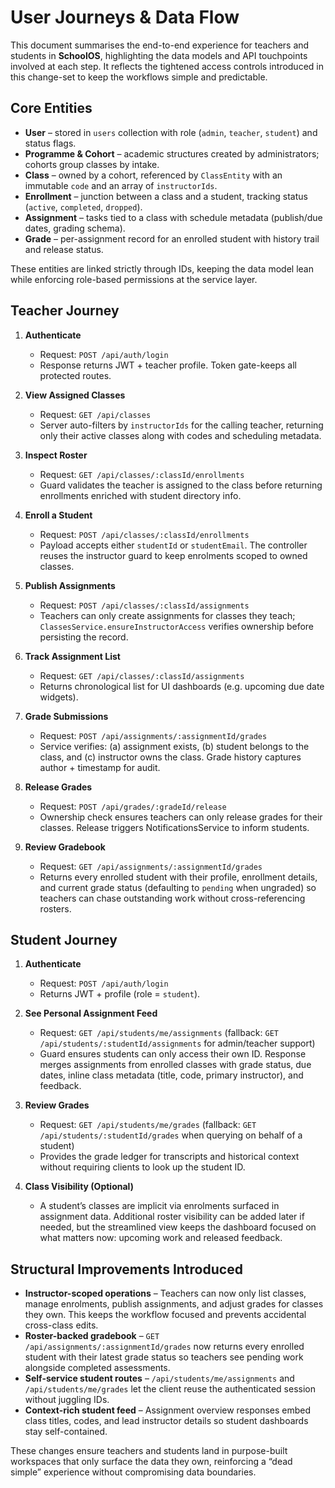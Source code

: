 # User Journeys & Data Flow

This document summarises the end-to-end experience for teachers and students in **SchoolOS**, highlighting the data models and API touchpoints involved at each step. It reflects the tightened access controls introduced in this change-set to keep the workflows simple and predictable.

## Core Entities

- **User** – stored in `users` collection with role (`admin`, `teacher`, `student`) and status flags.
- **Programme & Cohort** – academic structures created by administrators; cohorts group classes by intake.
- **Class** – owned by a cohort, referenced by `ClassEntity` with an immutable `code` and an array of `instructorIds`.
- **Enrollment** – junction between a class and a student, tracking status (`active`, `completed`, `dropped`).
- **Assignment** – tasks tied to a class with schedule metadata (publish/due dates, grading schema).
- **Grade** – per-assignment record for an enrolled student with history trail and release status.

These entities are linked strictly through IDs, keeping the data model lean while enforcing role-based permissions at the service layer.

## Teacher Journey

1. **Authenticate**
   - Request: `POST /api/auth/login`
   - Response returns JWT + teacher profile. Token gate-keeps all protected routes.

2. **View Assigned Classes**
   - Request: `GET /api/classes`
   - Server auto-filters by `instructorIds` for the calling teacher, returning only their active classes along with codes and scheduling metadata.

3. **Inspect Roster**
   - Request: `GET /api/classes/:classId/enrollments`
   - Guard validates the teacher is assigned to the class before returning enrollments enriched with student directory info.

4. **Enroll a Student**
   - Request: `POST /api/classes/:classId/enrollments`
   - Payload accepts either `studentId` or `studentEmail`. The controller reuses the instructor guard to keep enrolments scoped to owned classes.

5. **Publish Assignments**
   - Request: `POST /api/classes/:classId/assignments`
   - Teachers can only create assignments for classes they teach; `ClassesService.ensureInstructorAccess` verifies ownership before persisting the record.

6. **Track Assignment List**
   - Request: `GET /api/classes/:classId/assignments`
   - Returns chronological list for UI dashboards (e.g. upcoming due date widgets).

7. **Grade Submissions**
   - Request: `POST /api/assignments/:assignmentId/grades`
   - Service verifies: (a) assignment exists, (b) student belongs to the class, and (c) instructor owns the class. Grade history captures author + timestamp for audit.

8. **Release Grades**
   - Request: `POST /api/grades/:gradeId/release`
   - Ownership check ensures teachers can only release grades for their classes. Release triggers NotificationsService to inform students.

9. **Review Gradebook**
   - Request: `GET /api/assignments/:assignmentId/grades`
   - Returns every enrolled student with their profile, enrollment details, and current grade status (defaulting to `pending` when ungraded) so teachers can chase outstanding work without cross-referencing rosters.

## Student Journey

1. **Authenticate**
   - Request: `POST /api/auth/login`
   - Returns JWT + profile (role = `student`).

2. **See Personal Assignment Feed**
   - Request: `GET /api/students/me/assignments` (fallback: `GET /api/students/:studentId/assignments` for admin/teacher support)
   - Guard ensures students can only access their own ID. Response merges assignments from enrolled classes with grade status, due dates, inline class metadata (title, code, primary instructor), and feedback.

3. **Review Grades**
   - Request: `GET /api/students/me/grades` (fallback: `GET /api/students/:studentId/grades` when querying on behalf of a student)
   - Provides the grade ledger for transcripts and historical context without requiring clients to look up the student ID.

4. **Class Visibility (Optional)**
   - A student’s classes are implicit via enrolments surfaced in assignment data. Additional roster visibility can be added later if needed, but the streamlined view keeps the dashboard focused on what matters now: upcoming work and released feedback.

## Structural Improvements Introduced

- **Instructor-scoped operations** – Teachers can now only list classes, manage enrolments, publish assignments, and adjust grades for classes they own. This keeps the workflow focused and prevents accidental cross-class edits.
- **Roster-backed gradebook** – `GET /api/assignments/:assignmentId/grades` now returns every enrolled student with their latest grade status so teachers see pending work alongside completed assessments.
- **Self-service student routes** – `/api/students/me/assignments` and `/api/students/me/grades` let the client reuse the authenticated session without juggling IDs.
- **Context-rich student feed** – Assignment overview responses embed class titles, codes, and lead instructor details so student dashboards stay self-contained.

These changes ensure teachers and students land in purpose-built workspaces that only surface the data they own, reinforcing a “dead simple” experience without compromising data boundaries.
